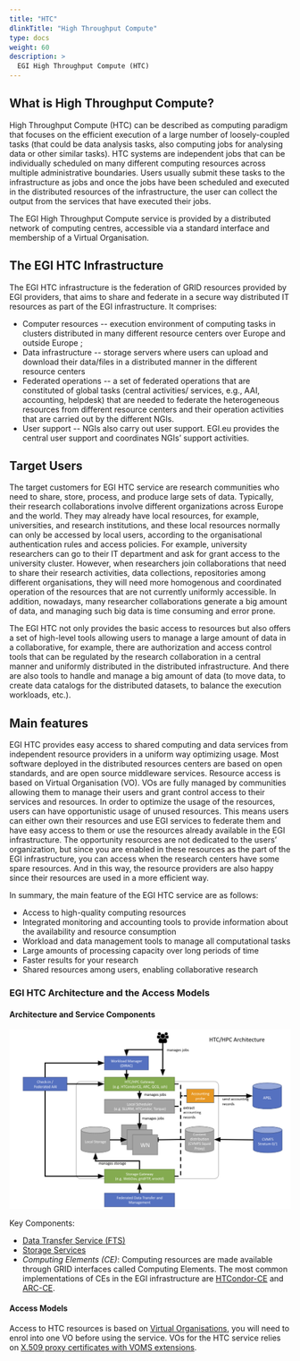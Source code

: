 ```yaml
---
title: "HTC"
dlinkTitle: "High Throughput Compute"
type: docs
weight: 60
description: >
  EGI High Throughput Compute (HTC)
---
```


## What is High Throughput Compute?

High Throughput Compute (HTC) can be described as computing paradigm that focuses 
on the efficient execution of a large number of loosely-coupled tasks (that could 
be data analysis tasks, also computing jobs for analysing data or other similar 
tasks). HTC systems are independent jobs that can be individually 
scheduled  on many different computing resources across multiple administrative 
boundaries. 
Users usually submit these tasks to the infrastructure as jobs and 
once the jobs have been scheduled and executed in the distributed resources of 
the infrastructure, the user can collect the output from the services that have
executed their jobs.

The EGI High Throughput Compute service is provided by a distributed network of
computing centres, accessible via a standard interface and membership of a
Virtual Organisation.

## The EGI HTC Infrastructure

The EGI HTC infrastructure is the federation of GRID resources provided by
EGI providers, that aims to share and federate in a secure way distributed IT
resources as part of the EGI infrastructure. It comprises:
* Computer resources -- execution environment of computing tasks in
  clusters distributed in many different resource centers over Europe and
  outside Europe ;
* Data infrastructure -- storage servers where users can upload and download
  their data/files in a distributed manner in the different resource centers
* Federated operations -- a set of federated operations that are constituted of
  global tasks (central activities/ services, e.g., AAI, accounting, helpdesk)
  that are needed to federate the heterogeneous resources from different
  resource centers and their operation activities that are carried out by the
  different NGIs.
* User support --  NGIs also carry out user support. EGI.eu provides the central
  user support and coordinates NGIs’ support activities.

## Target Users

The target customers for EGI HTC service are research communities who need to
share, store, process, and produce large sets of data. Typically, their
research collaborations involve different organizations across Europe and the
world. They may already have local resources, for example, universities, and
research institutions, and these local resources normally can only be accessed
by local users, according to the organisational authentication rules and access
policies. For example, university researchers can go to their IT department and
ask for grant access to the university cluster. However, when researchers join
collaborations that need to share their research activities, data collections,
repositories among different organisations, they will need more homogenous and
coordinated operation of the resources that are not currently uniformly
accessible. In addition, nowadays, many researcher collaborations generate a
big amount of data, and managing such big data is time consuming and error prone.

The EGI HTC not only provides the basic access to resources but also offers a set
of high-level tools allowing users to manage a large amount of data in a
collaborative, for example, there are authorization and access control tools
that can be regulated by the research collaboration in a central manner and
uniformly distributed in the distributed infrastructure. And there are also
tools to handle and manage a big amount of data (to move data, to create data
catalogs for the distributed datasets, to balance the execution workloads, etc.).

## Main features

EGI HTC provides easy access to shared computing and data services from
independent resource providers in a uniform way optimizing usage. Most software
deployed in the distributed resources centers are based on open standards, and
are open source middleware services. Resource access is based on Virtual
Organisation (VO). VOs are fully managed by communities allowing them to
manage their users and grant control access to their services and resources.
In order to optimize the usage of the resources, users can have opportunistic
usage of unused resources. This means users can either own their resources and
use EGI services to federate them and have easy access to them or use the
resources already available in the EGI infrastructure. The opportunity
resources are not dedicated to the users’ organization, but since you are
enabled in these resources as the part of the EGI infrastructure, you can access
when the research centers have some spare resources. And in this way, the
resource providers are also happy since their resources are used in a more
efficient way.

In summary, the main feature of the EGI HTC service are as follows:
* Access to high-quality computing resources
* Integrated monitoring and accounting tools to provide information about the
  availability and resource consumption
* Workload and data management tools to manage all computational tasks
* Large amounts of processing capacity over long periods of time
* Faster results for your research
* Shared resources among users, enabling collaborative research

### EGI HTC Architecture and the Access Models
#### Architecture and Service Components
![EGI HTC architecture](htc_archtecture.png)

Key Components:
* [Data Transfer Service (FTS)](../data-transfer/)
* [Storage Services](../online-storage/)
* _Computing Elements (CE)_: Computing resources are made available through
  GRID interfaces called Computing Elements. The most common implementations of CEs
  in the EGI infrastructure are [HTCondor-CE](https://htcondor-ce.readthedocs.io/en/latest/) 
  and [ARC-CE](http://www.nordugrid.org/arc/ce/).

#### Access Models

Access to HTC resources is based on [Virtual Organisations](../getting-started/#virtual-organisations-vos),
you will need to enrol into one VO before using the service. VOs for the HTC
service relies on [X.509 proxy certificates with VOMS extensions](../check-in/voms).

